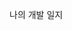 나의 개발 일지 
<!---
Hanna2231/Hanna2231 is a ✨ special ✨ repository because its `README.md` (this file) appears on your GitHub profile.
You can click the Preview link to take a look at your changes.
--->
